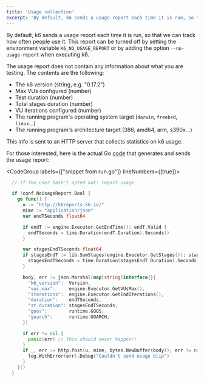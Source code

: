 ```yaml
---
title: 'Usage collection'
excerpt: 'By default, k6 sends a usage report each time it is run, so that we can track how often people use it. This report can be turned off by setting an environment variable or option.'
---
```


By default, k6 sends a usage report each time it is run, so that we can track how often people use it. This report can be turned off by setting the environment variable `K6_NO_USAGE_REPORT` or by adding the option `--no-usage-report` when executing k6.

The usage report does not contain any information about what you are testing. The contents are the following:

- The k6 version (string, e.g. "0.17.2")
- Max VUs configured (number)
- Test duration (number)
- Total stages duration (number)
- VU iterations configured (number)
- The running program's operating system target (`darwin`, `freebsd`, `linux`...)
- The running program's architecture target (386, amd64, arm, s390x...)

This info is sent to an HTTP server that collects statistics on k6 usage.

For those interested, here is the actual Go [code](https://github.com/grafana/k6/blob/master/cmd/run.go) that generates and sends the usage report:

<CodeGroup labels={["snippet from run.go"]} lineNumbers={[true]}>

```go
  // If the user hasn't opted out: report usage.

  if !conf.NoUsageReport.Bool {
    go func() {
      u := "http://k6reports.k6.io/"
      mime := "application/json"
      var endTSeconds float64

      if endT := engine.Executor.GetEndTime(); endT.Valid {
        endTSeconds = time.Duration(endT.Duration).Seconds()
      }

      var stagesEndTSeconds float64
      if stagesEndT := lib.SumStages(engine.Executor.GetStages()); stagesEndT.Valid {
        stagesEndTSeconds = time.Duration(stagesEndT.Duration).Seconds()
      }

      body, err := json.Marshal(map[string]interface{}{
        "k6_version":  Version,
        "vus_max":     engine.Executor.GetVUsMax(),
        "iterations":  engine.Executor.GetEndIterations(),
        "duration":    endTSeconds,
        "st_duration": stagesEndTSeconds,
        "goos":        runtime.GOOS,
        "goarch":      runtime.GOARCH,
      })

      if err != nil {
        panic(err) // This should never happen!!
      }
      if _, err := http.Post(u, mime, bytes.NewBuffer(body)); err != nil {
        log.WithError(err).Debug("Couldn't send usage blip")
      }
    }()
  }
```

</CodeGroup>

